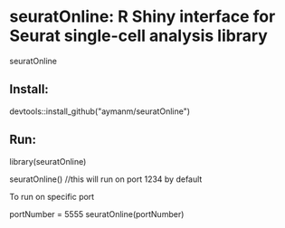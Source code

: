 # seuratOnline: R Shiny interface for Seurat single-cell analysis library
seuratOnline

## Install:

devtools::install_github("aymanm/seuratOnline")

## Run:

library(seuratOnline)

seuratOnline() //this will run on port 1234 by default

To run on specific port

portNumber = 5555
seuratOnline(portNumber)
